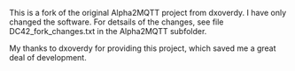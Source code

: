 This is a fork of the original Alpha2MQTT project from dxoverdy. I have only changed the software. For detsails of the changes, see file DC42_fork_changes.txt in the Alpha2MQTT subfolder.

My thanks to dxoverdy for providing this project, which saved me a great deal of development.
